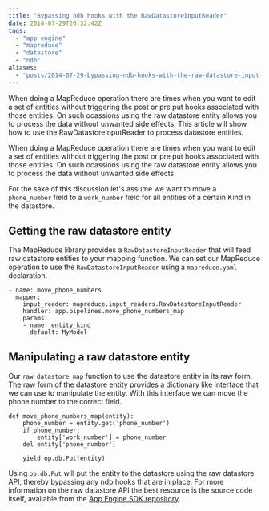 ```yaml
---
title: "Bypassing ndb hooks with the RawDatastoreInputReader"
date: 2014-07-29T20:32:42Z
tags: 
  - "app engine"
  - "mapreduce"
  - "datastore"
  - "ndb"
aliases:
  - "posts/2014-07-29-bypassing-ndb-hooks-with-the-raw-datastore-input-reader/"
---
```


When doing a MapReduce operation there are times when you want to edit a set of
entities without triggering the post or pre put hooks associated with those
entities. On such ocassions using the raw datastore entity allows you to process
the data without unwanted side effects. This article will show how to use the
RawDatastoreInputReader to process datastore entities.

<!--more-->

When doing a MapReduce operation there are times when you want to edit a set of entities without triggering the post or pre put hooks associated with those entities. On such ocassions using the raw datastore entity allows you to process the data without unwanted side effects.

For the sake of this discussion let's assume we want to move a `phone_number` field to a `work_number` field for all entities of a certain Kind in the datastore.

## Getting the raw datastore entity

The MapReduce library provides a `RawDatastoreInputReader` that will feed raw datastore entities to your mapping function. We can set our MapReduce operation to use the `RawDatastoreInputReader` using a `mapreduce.yaml` declaration.

```
- name: move_phone_numbers
  mapper:
    input_reader: mapreduce.input_readers.RawDatastoreInputReader
    handler: app.pipelines.move_phone_numbers_map
    params:
    - name: entity_kind
      default: MyModel
```

## Manipulating a raw datastore entity

Our `raw_datastore_map` function to use the datastore entity in its raw form. The raw form of the datastore entity provides a dictionary like interface that we can use to manipulate the entity. With this interface we can move the phone number to the correct field.

```
def move_phone_numbers_map(entity):
    phone_number = entity.get('phone_number')
    if phone_number:
        entity['work_number'] = phone_number
    del entity['phone_number']
    
    yield op.db.Put(entity)
```

Using `op.db.Put` will put the entity to the datastore using the raw datastore
API, thereby bypassing any ndb hooks that are in place.  For more information on
the raw datastore API the best resource is the source code itself, available
from the [App Engine SDK
repository](https://code.google.com/p/googleappengine/source/browse/trunk/python/google/appengine/api/datastore.py).
